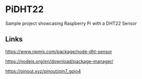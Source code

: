 # PiDHT22
Sample project showcasing Raspberry Pi with a DHT22 Sensor

## Links
https://www.npmjs.com/package/node-dht-sensor

https://nodejs.org/en/download/package-manager/

https://pinout.xyz/pinout/pin7_gpio4
